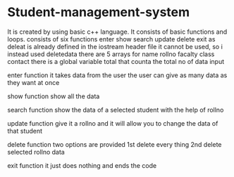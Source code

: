 # Student-management-system
It is created by using basic c++ language. It consists of basic functions and loops.
consists of six functions
enter  show   search   update   delete   exit
as deleat is already defined in the iostream header file it cannot be used, so i instead used deletedata
there are 5 arrays for
name
rollno
facalty
class
contact
there is a global variable total that counta the total no of data input

enter function
it takes data from the user 
the user can give as many data as they want at once 

show function
show all the data  

search function
show the data of a selected student   with the help of rollno

update function
give it a rollno and it will allow you  to change the data of that student

delete function
two options are provided
1st delete every thing
2nd delete selected rollno data

exit function     it just does nothing and ends the code 

